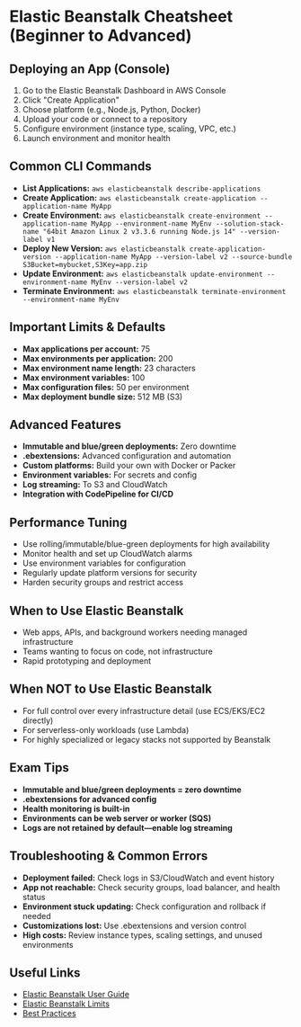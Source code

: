 # Elastic Beanstalk Cheatsheet (Beginner to Advanced)

## Deploying an App (Console)
1. Go to the Elastic Beanstalk Dashboard in AWS Console
2. Click "Create Application"
3. Choose platform (e.g., Node.js, Python, Docker)
4. Upload your code or connect to a repository
5. Configure environment (instance type, scaling, VPC, etc.)
6. Launch environment and monitor health

## Common CLI Commands
- **List Applications:** `aws elasticbeanstalk describe-applications`
- **Create Application:** `aws elasticbeanstalk create-application --application-name MyApp`
- **Create Environment:** `aws elasticbeanstalk create-environment --application-name MyApp --environment-name MyEnv --solution-stack-name "64bit Amazon Linux 2 v3.3.6 running Node.js 14" --version-label v1`
- **Deploy New Version:** `aws elasticbeanstalk create-application-version --application-name MyApp --version-label v2 --source-bundle S3Bucket=mybucket,S3Key=app.zip`
- **Update Environment:** `aws elasticbeanstalk update-environment --environment-name MyEnv --version-label v2`
- **Terminate Environment:** `aws elasticbeanstalk terminate-environment --environment-name MyEnv`

## Important Limits & Defaults
- **Max applications per account:** 75
- **Max environments per application:** 200
- **Max environment name length:** 23 characters
- **Max environment variables:** 100
- **Max configuration files:** 50 per environment
- **Max deployment bundle size:** 512 MB (S3)

## Advanced Features
- **Immutable and blue/green deployments:** Zero downtime
- **.ebextensions:** Advanced configuration and automation
- **Custom platforms:** Build your own with Docker or Packer
- **Environment variables:** For secrets and config
- **Log streaming:** To S3 and CloudWatch
- **Integration with CodePipeline for CI/CD**

## Performance Tuning
- Use rolling/immutable/blue-green deployments for high availability
- Monitor health and set up CloudWatch alarms
- Use environment variables for configuration
- Regularly update platform versions for security
- Harden security groups and restrict access

## When to Use Elastic Beanstalk
- Web apps, APIs, and background workers needing managed infrastructure
- Teams wanting to focus on code, not infrastructure
- Rapid prototyping and deployment

## When NOT to Use Elastic Beanstalk
- For full control over every infrastructure detail (use ECS/EKS/EC2 directly)
- For serverless-only workloads (use Lambda)
- For highly specialized or legacy stacks not supported by Beanstalk

## Exam Tips
- **Immutable and blue/green deployments = zero downtime**
- **.ebextensions for advanced config**
- **Health monitoring is built-in**
- **Environments can be web server or worker (SQS)**
- **Logs are not retained by default—enable log streaming**

## Troubleshooting & Common Errors
- **Deployment failed:** Check logs in S3/CloudWatch and event history
- **App not reachable:** Check security groups, load balancer, and health status
- **Environment stuck updating:** Check configuration and rollback if needed
- **Customizations lost:** Use .ebextensions and version control
- **High costs:** Review instance types, scaling settings, and unused environments

## Useful Links
- [Elastic Beanstalk User Guide](https://docs.aws.amazon.com/elasticbeanstalk/latest/dg/Welcome.html)
- [Elastic Beanstalk Limits](https://docs.aws.amazon.com/elasticbeanstalk/latest/dg/limits.html)
- [Best Practices](https://docs.aws.amazon.com/elasticbeanstalk/latest/dg/using-features.managing.env-tiers.html)
